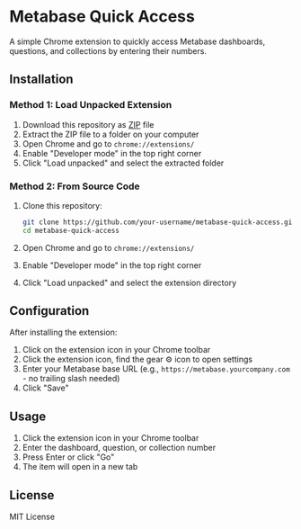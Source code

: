 # Metabase Quick Access

A simple Chrome extension to quickly access Metabase dashboards, questions, and collections by entering their numbers.

## Installation

### Method 1: Load Unpacked Extension
1. Download this repository as [ZIP](https://github.com/DehghanianSina/metabase-quick-access/archive/refs/heads/main.zip) file
2. Extract the ZIP file to a folder on your computer
3. Open Chrome and go to `chrome://extensions/`
4. Enable "Developer mode" in the top right corner
5. Click "Load unpacked" and select the extracted folder

### Method 2: From Source Code
1. Clone this repository:
   ```bash
   git clone https://github.com/your-username/metabase-quick-access.git
   cd metabase-quick-access
   ```

2. Open Chrome and go to `chrome://extensions/`
3. Enable "Developer mode" in the top right corner
4. Click "Load unpacked" and select the extension directory

## Configuration

After installing the extension:
1. Click on the extension icon in your Chrome toolbar
2. Click the extension icon, find the gear ⚙️ icon to open settings
3. Enter your Metabase base URL (e.g., `https://metabase.yourcompany.com` - no trailing slash needed)
4. Click "Save"

## Usage

1. Click the extension icon in your Chrome toolbar
2. Enter the dashboard, question, or collection number
3. Press Enter or click "Go"
4. The item will open in a new tab

## License

MIT License
